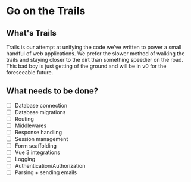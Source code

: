 # Go on the Trails

## What's Trails
Trails is our attempt at unifying the code we've written to power a small handful of web applications. We prefer the slower method of walking the trails and staying closer to the dirt than something speedier on the road. This bad boy is just getting of the ground and will be in v0 for the foreseeable future.

## What needs to be done?
- [ ] Database connection
- [ ] Database migrations
- [ ] Routing
- [ ] Middlewares
- [ ] Response handling
- [ ] Session management
- [ ] Form scaffolding
- [ ] Vue 3 integrations
- [ ] Logging
- [ ] Authentication/Authorization
- [ ] Parsing + sending emails
